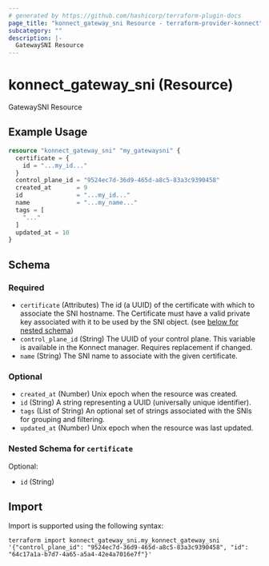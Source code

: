 ```yaml
---
# generated by https://github.com/hashicorp/terraform-plugin-docs
page_title: "konnect_gateway_sni Resource - terraform-provider-konnect"
subcategory: ""
description: |-
  GatewaySNI Resource
---
```


# konnect_gateway_sni (Resource)

GatewaySNI Resource

## Example Usage

```terraform
resource "konnect_gateway_sni" "my_gatewaysni" {
  certificate = {
    id = "...my_id..."
  }
  control_plane_id = "9524ec7d-36d9-465d-a8c5-83a3c9390458"
  created_at       = 9
  id               = "...my_id..."
  name             = "...my_name..."
  tags = [
    "..."
  ]
  updated_at = 10
}
```

<!-- schema generated by tfplugindocs -->
## Schema

### Required

- `certificate` (Attributes) The id (a UUID) of the certificate with which to associate the SNI hostname. The Certificate must have a valid private key associated with it to be used by the SNI object. (see [below for nested schema](#nestedatt--certificate))
- `control_plane_id` (String) The UUID of your control plane. This variable is available in the Konnect manager. Requires replacement if changed.
- `name` (String) The SNI name to associate with the given certificate.

### Optional

- `created_at` (Number) Unix epoch when the resource was created.
- `id` (String) A string representing a UUID (universally unique identifier).
- `tags` (List of String) An optional set of strings associated with the SNIs for grouping and filtering.
- `updated_at` (Number) Unix epoch when the resource was last updated.

<a id="nestedatt--certificate"></a>
### Nested Schema for `certificate`

Optional:

- `id` (String)

## Import

Import is supported using the following syntax:

```shell
terraform import konnect_gateway_sni.my_konnect_gateway_sni '{"control_plane_id": "9524ec7d-36d9-465d-a8c5-83a3c9390458", "id": "64c17a1a-b7d7-4a65-a5a4-42e4a7016e7f"}'
```

